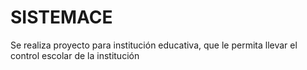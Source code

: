 # SISTEMACE
Se realiza proyecto para institución educativa, que le permita llevar el control escolar de la institución

